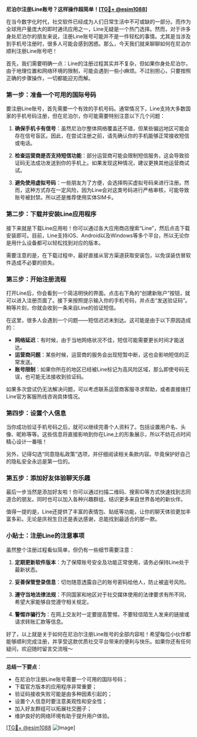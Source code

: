**尼泊尔注册Line账号？这样操作超简单！[[TG💪+ @esim1088](https://t.me/s/esim1088)]**

在当今数字化时代，社交软件已经成为人们日常生活中不可或缺的一部分。而作为全球用户量庞大的即时通讯应用之一，Line无疑是一个热门选择。然而，对于许多身处尼泊尔的朋友来说，注册Line账号可能并不是一件轻松的事情。尤其是当涉及到手机号注册时，很多人可能会感到困惑。那么，今天我们就来聊聊如何在尼泊尔顺利注册Line账号吧！

首先，我们需要明确一点：Line的注册过程其实并不复杂，但如果你身处尼泊尔，由于地理位置和网络环境的限制，可能会遇到一些小麻烦。不过别担心，只要按照正确的步骤操作，一切都能迎刃而解。

### 第一步：准备一个可用的国际号码

要注册Line账号，首先需要一个有效的手机号码。通常情况下，Line支持大多数国家的手机号码注册，但在尼泊尔，你可能需要特别注意以下几个问题：

1. **确保手机卡有信号**：虽然尼泊尔整体网络覆盖还不错，但某些偏远地区可能会存在信号盲区。因此，在尝试注册之前，请先确认你的手机能够正常接收短信或电话。

2. **检查运营商是否支持短信功能**：部分运营商可能会限制短信服务，这会导致验证码无法成功发送到你的手机上。如果发现这种情况，建议更换其他运营商试试。

3. **避免使用虚拟号码**：一些朋友为了方便，会选择购买虚拟号码来进行注册。然而，这种方式存在一定风险，因为Line会对这类号码进行严格审核，可能导致账号被封禁。所以还是推荐使用实体SIM卡。

### 第二步：下载并安装Line应用程序

接下来就是下载Line应用啦！你可以通过各大应用商店搜索“Line”，然后点击下载安装即可。目前，Line支持iOS、Android以及Windows等多个平台，所以无论你是用什么设备都可以轻松找到对应的版本。

需要注意的是，在下载过程中，最好直接从官方渠道获取安装包，以免误装仿冒软件造成不必要的损失。

### 第三步：开始注册流程

打开Line后，你会看到一个简洁明快的界面。点击右下角的“创建新账户”按钮，就可以进入注册页面了。接下来按照提示输入你的手机号码，并点击“发送验证码”。稍等片刻，你就会收到一条来自Line的验证短信。

在这里，很多人会遇到一个问题——短信迟迟未到达。这可能是由于以下原因造成的：

- **网络延迟**：有时候，由于当地网络状况不佳，短信可能需要更长时间才能送达。
- **运营商问题**：某些时候，运营商的服务会出现短暂中断，这也会影响短信的正常发送。
- **账号限制**：如果你所在的地区已经被Line标记为高风险区域，那么即使号码无误，也可能无法接收到验证码。

如果多次尝试仍无法解决问题，可以考虑联系运营商客服寻求帮助，或者直接拨打Line官方客服热线咨询具体情况。

### 第四步：设置个人信息

当你成功验证手机号码之后，就可以继续完善个人资料了。包括设置用户名、头像、昵称等等。这些信息将直接影响到你在Line上的形象展示，所以不妨花点时间精心设计一番哦！

另外，记得勾选“同意隐私政策”选项，并仔细阅读相关条款内容。毕竟保护好自己的隐私安全永远是第一位的。

### 第五步：添加好友体验聊天乐趣

最后一步当然是添加好友啦！你可以通过扫描二维码、搜索ID等方式快速找到志同道合的朋友。同时也可以加入各种兴趣群组，结识更多来自世界各地的新伙伴。

值得一提的是，Line还提供了丰富的表情包、贴纸等功能，让你的聊天体验更加丰富多彩。无论是庆祝生日还是表达感谢，总能找到最适合的那一款。

### 小贴士：注册Line的注意事项

虽然整个注册过程看似简单，但仍有一些细节需要注意：

1. **定期更新软件版本**：为了保障账号安全及功能正常使用，请务必保持Line处于最新状态。
   
2. **妥善保管登录信息**：切勿随意透露自己的账号密码给他人，防止被盗号风险。

3. **遵守当地法律法规**：不同国家和地区对于社交媒体使用的法律要求有所不同，希望大家能够自觉遵守相关规定。

4. **警惕诈骗行为**：在网上交友时一定要提高警惕，不要轻信陌生人发来的链接或请求转账汇款等信息。

好了，以上就是关于如何在尼泊尔注册Line账号的全部内容啦！希望每位小伙伴都能够顺利完成注册，并享受这款优质社交平台带来的便利与快乐。如果你还有任何疑问，欢迎随时留言交流哦～

---

**总结一下要点**：
- 在尼泊尔注册Line账号需要一个可用的国际号码；
- 下载官方版本的应用程序非常重要；
- 验证码接收失败可能是由多种因素引起的；
- 设置个人信息时要注意美观性和安全性；
- 加入好友群组可以拓展社交圈子；
- 维护良好的网络环境有助于提升用户体验。

[[TG💪+ @esim1088](https://t.me/s/esim1088) ![Image](https://i.postimg.cc/4NQfJmqS/Snipaste-2025-05-13-00-14-12.png)]